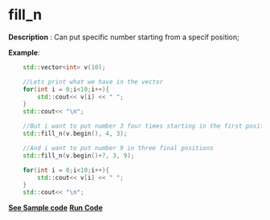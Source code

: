 # fill_n

**Description** : Can put specific number starting from a specif position;

**Example**:
```cpp
    std::vector<int> v(10);

    //Lets print what we have in the vector
    for(int i = 0;i<10;i++){
        std::cout<< v[i] << " ";
    }
    std::cout<< "\n";

    //But i want to put number 3 four times starting in the first position
    std::fill_n(v.begin(), 4, 3);

    //And i want to put number 9 in three final positions
    std::fill_n(v.begin()+7, 3, 9);

    for(int i = 0;i<10;i++){
        std::cout<< v[i] << " ";
    }
    std::cout<< "\n";

```
**[See Sample code](../snippets/algorithm/fill_n.cpp)**
**[Run Code](https://rextester.com/KPJN63893)**